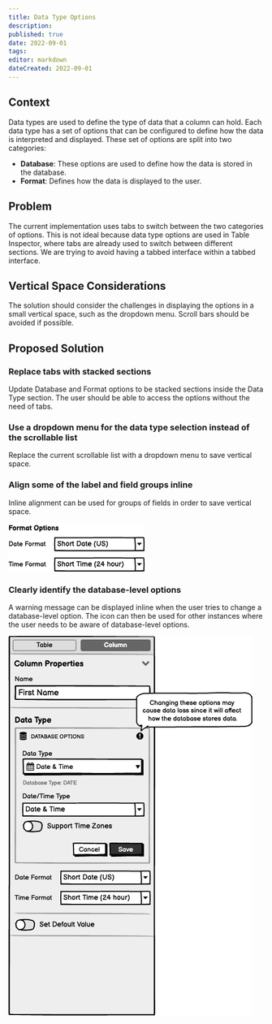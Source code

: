 ```yaml
---
title: Data Type Options
description: 
published: true
date: 2022-09-01
tags: 
editor: markdown
dateCreated: 2022-09-01
---
```


## Context

Data types are used to define the type of data that a column can hold. Each data type has a set of options that can be configured to define how the data is interpreted and displayed. These set of options are split into two categories:

- **Database**: These options are used to define how the data is stored in the database.
- **Format**: Defines how the data is displayed to the user.

## Problem

The current implementation uses tabs to switch between the two categories of options. This is not ideal because data type options are used in Table Inspector, where tabs are already used to switch between different sections. We are trying to avoid having a tabbed interface within a tabbed interface.

## Vertical Space Considerations

The solution should consider the challenges in displaying the options in a small vertical space, such as the dropdown menu. Scroll bars should be avoided if possible.

## Proposed Solution

### Replace tabs with stacked sections

Update Database and Format options to be stacked sections inside the Data Type section. The user should be able to access the options without the need of tabs.

### Use a dropdown menu for the data type selection instead of the scrollable list

Replace the current scrollable list with a dropdown menu to save vertical space.

### Align some of the label and field groups inline

Inline alignment can be used for groups of fields in order to save vertical space.

![image](/assets/design/specs/data-type-options/6VPzH8Cd7USbhf6jZpzQvc.png)

### Clearly identify the database-level options

A warning message can be displayed inline when the user tries to change a database-level option. The icon can then be used for other instances where the user needs to be aware of database-level options.

![image](/assets/design/specs/data-type-options/fpnLR7JtkJJZXGybZoYL8d.png)